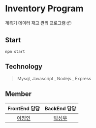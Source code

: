 # Inventory Program <br>

계측기 데이터 재고 관리 프로그램 📦

## Start
```
npm start
```

## Technology 

> Mysql, Javascript , Nodejs , Express <br>


## Member 

FrontEnd 담당 | BackEnd 담당
:-------------: | :-------------: |
[이정인](http://github.com/herjn)  | [박성우](http://github.com/hellogaon)


